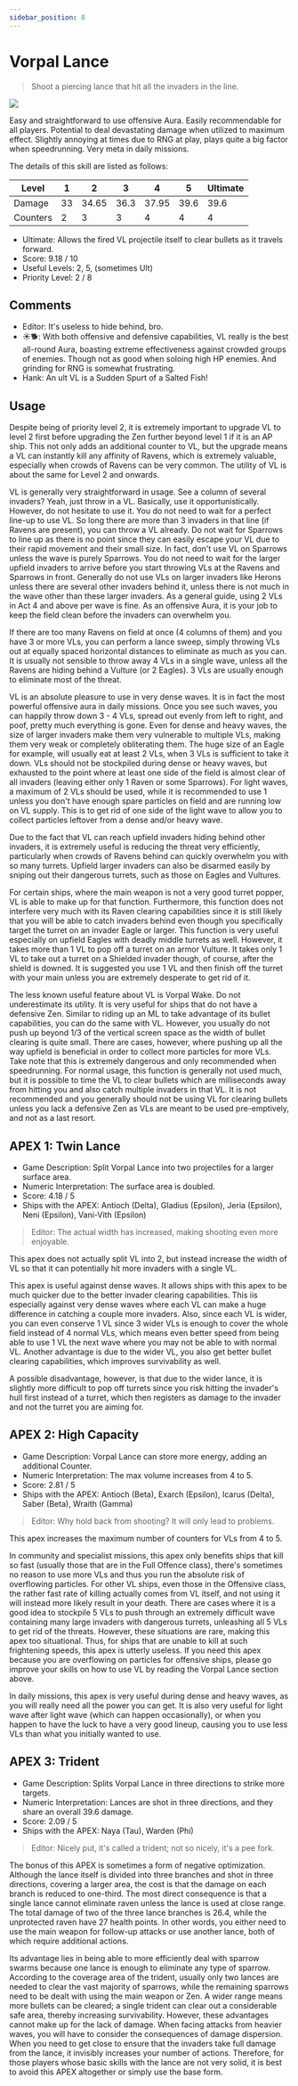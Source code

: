 ```yaml
---
sidebar_position: 8
---
```


# Vorpal Lance

> Shoot a piercing lance that hit all the invaders in the line.

<img src="/terms/vl.png" style={{zoom:1.25}}/>

Easy and straightforward to use offensive Aura. Easily recommendable for all players. Potential to deal devastating damage when utilized to maximum effect. Slightly annoying at times due to RNG at play, plays quite a big factor when speedrunning. Very meta in daily missions.

The details of this skill are listed as follows:

| Level    | 1    | 2     | 3    | 4     | 5    | Ultimate |
| -------- | ---- | ----- | ---- | ----- | ---- | -------- |
| Damage   | 33   | 34.65 | 36.3 | 37.95 | 39.6 | 39.6     |
| Counters | 2    | 3     | 3    | 4     | 4    | 4        |

- Ultimate: Allows the fired VL projectile itself to clear bullets as it travels forward.
- Score: 9.18 / 10
- Useful Levels: 2, 5, (sometimes Ult)
- Priority Level: 2 / 8

## Comments

- Editor: It's useless to hide behind, bro.
- ☀🐕: With both offensive and defensive capabilities, VL really is the best all-round Aura, boasting extreme effectiveness against crowded groups of enemies. Though not as good when soloing high HP enemies. And grinding for RNG is somewhat frustrating.
- Hank: An ult VL is a Sudden Spurt of a Salted Fish!

## Usage

Despite being of priority level 2, it is extremely important to upgrade VL to level 2 first before upgrading the Zen further beyond level 1 if it is an AP ship. This not only adds an additional counter to VL, but the upgrade means a VL can instantly kill any affinity of Ravens, which is extremely valuable, especially when crowds of Ravens can be very common. The utility of VL is about the same for Level 2 and onwards.

VL is generally very straightforward in usage. See a column of several invaders? Yeah, just throw in a VL. Basically, use it opportunistically. However, do not hesitate to use it. You do not need to wait for a perfect line-up to use VL. So long there are more than 3 invaders in that line (if Ravens are present), you can throw a VL already. Do not wait for Sparrows to line up as there is no point since they can easily escape your VL due to their rapid movement and their small size. In fact, don't use VL on Sparrows unless the wave is purely Sparrows. You do not need to wait for the larger upfield invaders to arrive before you start throwing VLs at the Ravens and Sparrows in front. Generally do not use VLs on larger invaders like Herons unless there are several other invaders behind it, unless there is not much in the wave other than these larger invaders. As a general guide, using 2 VLs in Act 4 and above per wave is fine. As an offensive Aura, it is your job to keep the field clean before the invaders can overwhelm you.

If there are too many Ravens on field at once (4 columns of them) and you have 3 or more VLs, you can perform a lance sweep, simply throwing VLs out at equally spaced horizontal distances to eliminate as much as you can. It is usually not sensible to throw away 4 VLs in a single wave, unless all the Ravens are hiding behind a Vulture (or 2 Eagles). 3 VLs are usually enough to eliminate most of the threat.

VL is an absolute pleasure to use in very dense waves. It is in fact the most powerful offensive aura in daily missions. Once you see such waves, you can happily throw down 3 - 4 VLs, spread out evenly from left to right, and poof, pretty much everything is gone. Even for dense and heavy waves, the size of larger invaders make them very vulnerable to multiple VLs, making them very weak or completely obliterating them. The huge size of an Eagle for example, will usually eat at least 2 VLs, when 3 VLs is sufficient to take it down. VLs should not be stockpiled during dense or heavy waves, but exhausted to the point where at least one side of the field is almost clear of all invaders (leaving either only 1 Raven or some Sparrows). For light waves, a maximum of 2 VLs should be used, while it is recommended to use 1 unless you don't have enough spare particles on field and are running low on VL supply. This is to get rid of one side of the light wave to allow you to collect particles leftover from a dense and/or heavy wave.

Due to the fact that VL can reach upfield invaders hiding behind other invaders, it is extremely useful is reducing the threat very efficiently, particularly when crowds of Ravens behind can quickly overwhelm you with so many turrets. Upfield larger invaders can also be disarmed easily by sniping out their dangerous turrets, such as those on Eagles and Vultures.

For certain ships, where the main weapon is not a very good turret popper, VL is able to make up for that function. Furthermore, this function does not interfere very much with its Raven clearing capabilities since it is still likely that you will be able to catch invaders behind even though you specifically target the turret on an invader Eagle or larger. This function is very useful especially on upfield Eagles with deadly middle turrets as well. However, it takes more than 1 VL to pop off a turret on an armor Vulture. It takes only 1 VL to take out a turret on a Shielded invader though, of course, after the shield is downed. It is suggested you use 1 VL and then finish off the turret with your main unless you are extremely desperate to get rid of it.

The less known useful feature about VL is Vorpal Wake. Do not underestimate its utility. It is very useful for ships that do not have a defensive Zen. Similar to riding up an ML to take advantage of its bullet capabilities, you can do the same with VL. However, you usually do not push up beyond 1/3 of the vertical screen space as the width of bullet clearing is quite small. There are cases, however, where pushing up all the way upfield is beneficial in order to collect more particles for more VLs. Take note that this is extremely dangerous and only recommended when speedrunning. For normal usage, this function is generally not used much, but it is possible to time the VL to clear bullets which are milliseconds away from hitting you and also catch multiple invaders in that VL. It is not recommended and you generally should not be using VL for clearing bullets unless you lack a defensive Zen as VLs are meant to be used pre-emptively, and not as a last resort.

## APEX 1: Twin Lance

- Game Description: Split Vorpal Lance into two projectiles for a larger surface area.
- Numeric Interpretation: The surface area is doubled.
- Score: 4.18 / 5
- Ships with the APEX: Antioch (Delta), Gladius (Epsilon), Jeria (Epsilon), Neni (Epsilon), Vani-Vith (Epsilon)

> Editor: The actual width has increased, making shooting even more enjoyable.

This apex does not actually split VL into 2, but instead increase the width of VL so that it can potentially hit more invaders with a single VL.

This apex is useful against dense waves. It allows ships with this apex to be much quicker due to the better invader clearing capabilities. This iis especially against very dense waves where each VL can make a huge difference in catching a couple more invaders. Also, since each VL is wider, you can even conserve 1 VL since 3 wider VLs is enough to cover the whole field instead of 4 normal VLs, which means even better speed from being able to use 1 VL the next wave where you may not be able to with normal VL. Another advantage is due to the wider VL, you also get better bullet clearing capabilities, which improves survivability as well.

A possible disadvantage, however, is that due to the wider lance, it is slightly more difficult to pop off turrets since you risk hitting the invader's hull first instead of a turret, which then registers as damage to the invader and not the turret you are aiming for.

## APEX 2: High Capacity

- Game Description: Vorpal Lance can store more energy, adding an additional Counter.
- Numeric Interpretation: The max volume increases from 4 to 5.
- Score: 2.81 / 5
- Ships with the APEX: Antioch (Beta), Exarch (Epsilon), Icarus (Delta), Saber (Beta), Wraith (Gamma)

> Editor: Why hold back from shooting? It will only lead to problems.

This apex increases the maximum number of counters for VLs from 4 to 5.

In community and specialist missions, this apex only benefits ships that kill so fast (usually those that are in the Full Offence class), there's sometimes no reason to use more VLs and thus you run the absolute risk of overflowing particles. For other VL ships, even those in the Offensive class, the rather fast rate of killing actually comes from VL itself, and not using it will instead more likely result in your death. There are cases where it is a good idea to stockpile 5 VLs to push through an extremely difficult wave containing many large invaders with dangerous turrets, unleashing all 5 VLs to get rid of the threats. However, these situations are rare, making this apex too situational. Thus, for ships that are unable to kill at such frightening speeds, this apex is utterly useless. If you need this apex because you are overflowing on particles for offensive ships, please go improve your skills on how to use VL by reading the Vorpal Lance section above.

In daily missions, this apex is very useful during dense and heavy waves, as you will really need all the power you can get. It is also very useful for light wave after light wave (which can happen occasionally), or when you happen to have the luck to have a very good lineup, causing you to use less VLs than what you initially wanted to use.

## APEX 3: Trident

- Game Description: Splits Vorpal Lance in three directions to strike more targets.
- Numeric Interpretation: Lances are shot in three directions, and they share an overall 39.6 damage.
- Score: 2.09 / 5
- Ships with the APEX: Naya (Tau), Warden (Phi)

> Editor: Nicely put, it's called a trident; not so nicely, it's a pee fork.

The bonus of this APEX is sometimes a form of negative optimization. Although the lance itself is divided into three branches and shot in three directions, covering a larger area, the cost is that the damage on each branch is reduced to one-third. The most direct consequence is that a single lance cannot eliminate raven unless the lance is used at close range. The total damage of two of the three lance branches is 26.4, while the unprotected raven have 27 health points. In other words, you either need to use the main weapon for follow-up attacks or use another lance, both of which require additional actions.

Its advantage lies in being able to more efficiently deal with sparrow swarms because one lance is enough to eliminate any type of sparrow. According to the coverage area of the trident, usually only two lances are needed to clear the vast majority of sparrows, while the remaining sparrows need to be dealt with using the main weapon or Zen. A wider range means more bullets can be cleared; a single trident can clear out a considerable safe area, thereby increasing survivability. However, these advantages cannot make up for the lack of damage. When facing attacks from heavier waves, you will have to consider the consequences of damage dispersion. When you need to get close to ensure that the invaders take full damage from the lance, it invisibly increases your number of actions. Therefore, for those players whose basic skills with the lance are not very solid, it is best to avoid this APEX altogether or simply use the base form.